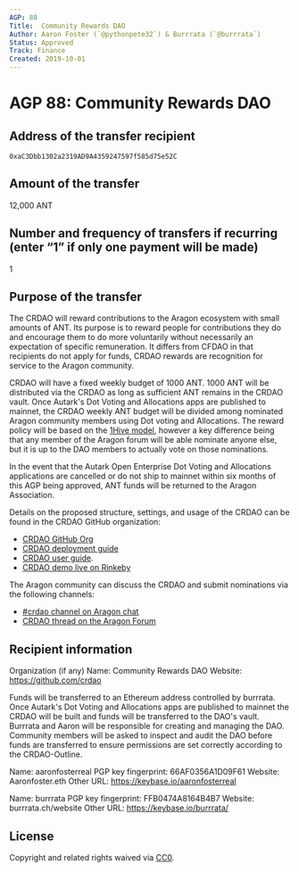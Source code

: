 ```yaml
---
AGP: 88
Title:  Community Rewards DAO
Author: Aaron Foster (`@pythonpete32`) & Burrrata (`@burrrata`)
Status: Approved
Track: Finance
Created: 2019-10-01
---
```


# AGP 88: Community Rewards DAO

## Address of the transfer recipient

`0xaC3Dbb1302a2319AD9A4359247597f585d75e52C`

## Amount of the transfer

12,000 ANT

## Number and frequency of transfers if recurring (enter “1” if only one payment will be made)

1

## Purpose of the transfer

The CRDAO will reward contributions to the Aragon ecosystem with small amounts of ANT. Its purpose is to reward people for contributions they do and encourage them to do more voluntarily without necessarily an expectation of specific remuneration. It differs from CFDAO in that recipients do not apply for funds, CRDAO rewards are recognition for service to the Aragon community.

CRDAO will have a fixed weekly budget of 1000 ANT. 1000 ANT will be distributed via the CRDAO as long as sufficient ANT remains in the CRDAO vault. Once Autark's Dot Voting and Allocations apps are published to mainnet, the CRDAO weekly ANT budget will be divided among nominated Aragon community members using Dot voting and Allocations. The reward policy will be based on the [1Hive model](https://1hive.org/contribute/allocations-payroll), however a key difference being that any member of the Aragon forum will be able nominate anyone else, but it is up to the DAO members to actually vote on those nominations. 

In the event that the Autark Open Enterprise Dot Voting and Allocations applications are cancelled or do not ship to mainnet within six months of this AGP being approved, ANT funds will be returned to the Aragon Association.

Details on the proposed structure, settings, and usage of the CRDAO can be found in the CRDAO GitHub organization:
- [CRDAO GitHub Org](https://github.com/crdao)
- [CRDAO deployment guide](https://github.com/crdao/dao/blob/master/README.md)
- [CRDAO user guide](https://github.com/crdao/dao/blob/master/user-guide.md). 
- [CRDAO demo live on Rinkeby](https://rinkeby.autark.xyz/#/0xC0d7F939E53de5FE60980cF0357d92230EFB84F3/)

The Aragon community can discuss the CRDAO and submit nominations via the following channels:
- [#crdao channel on Aragon chat](https://aragon.chat/channel/crdao)
- [CRDAO thread on the Aragon Forum](https://forum.aragon.org/t/community-rewards-dao/1237)

## Recipient information

Organization (if any)
Name: Community Rewards DAO
Website: https://github.com/crdao

Funds will be transferred to an Ethereum address controlled by burrrata. Once Autark's Dot Voting and Allocations apps are published to mainnet the CRDAO will be built and funds will be transferred to the DAO's vault. Burrrata and Aaron will be responsible for creating and managing the DAO. Community members will be asked to inspect and audit the DAO before funds are transferred to ensure permissions are set correctly according to the CRDAO-Outline.

Name: aaronfosterreal
PGP key fingerprint: 66AF0356A1D09F61
Website: Aaronfoster.eth
Other URL: https://keybase.io/aaronfosterreal

Name: burrrata
PGP key fingerprint: FFB0474A8164B4B7
Website: burrrata.ch/website
Other URL: https://keybase.io/burrrata/

## License
Copyright and related rights waived via [CC0](https://creativecommons.org/publicdomain/zero/1.0/).
